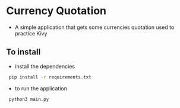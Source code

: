 # Currency Quotation
 * A simple application that gets some currencies quotation
   used to practice Kivy

## To install
 * install the dependencies
```bash
 pip install -r requirements.txt
```
 * to run the application
```bash
 python3 main.py
```